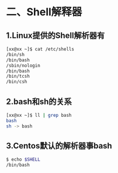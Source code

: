 # 二、Shell解释器

## 1.Linux提供的Shell解析器有

```bash
[xx@xx ~]$ cat /etc/shells
/bin/sh
/bin/bash
/sbin/nologin
/bin/bash
/bin/tcsh
/bin/csh
```

## 2.bash和sh的关系

```bash
[xx@xx ~]$ ll | grep bash
bash
sh -> bash
```

## 3.Centos默认的解析器事bash

```bash
$ echo $SHELL
/bin/bash
```
